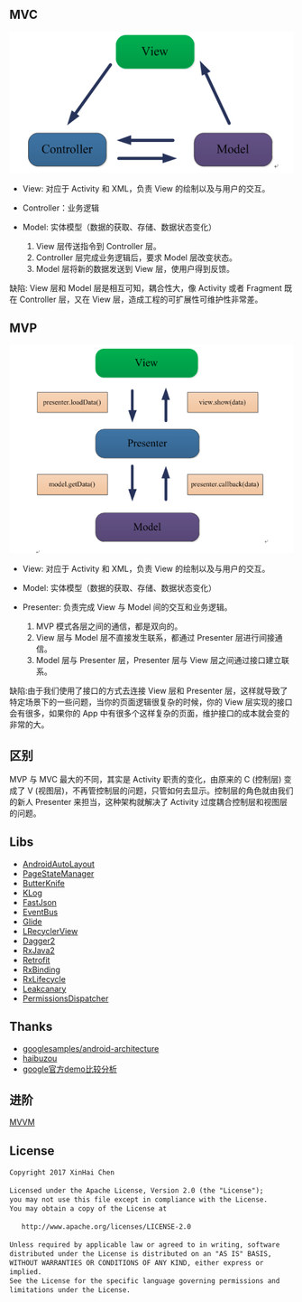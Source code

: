 ## MVC ##
![screenshot_1](./images/mvc.png)

- View: 对应于 Activity 和 XML，负责 View 的绘制以及与用户的交互。
- Controller：业务逻辑
- Model: 实体模型（数据的获取、存储、数据状态变化）
    
    1. View 层传送指令到 Controller 层。
    2. Controller 层完成业务逻辑后，要求 Model 层改变状态。
    3. Model 层将新的数据发送到 View 层，使用户得到反馈。

缺陷: View 层和 Model 层是相互可知，耦合性大，像 Activity 或者 Fragment 既在 Controller 层，又在 View 层，造成工程的可扩展性可维护性非常差。


## MVP ##
![screenshot_1](./images/mvp.png)

- View: 对应于 Activity 和 XML，负责 View 的绘制以及与用户的交互。
- Model: 实体模型（数据的获取、存储、数据状态变化）
- Presenter: 负责完成 View 与 Model 间的交互和业务逻辑。

    1. MVP 模式各层之间的通信，都是双向的。
    2. View 层与 Model 层不直接发生联系，都通过 Presenter 层进行间接通信。
    3. Model 层与 Presenter 层，Presenter 层与 View 层之间通过接口建立联系。
    
缺陷:由于我们使用了接口的方式去连接 View 层和 Presenter 层，这样就导致了特定场景下的一些问题，当你的页面逻辑很复杂的时候，你的 View 层实现的接口会有很多，如果你的 App 中有很多个这样复杂的页面，维护接口的成本就会变的非常的大。


## 区别
MVP 与 MVC 最大的不同，其实是 Activity 职责的变化，由原来的 C (控制层) 变成了 V (视图层)，不再管控制层的问题，只管如何去显示。控制层的角色就由我们的新人 Presenter 来担当，这种架构就解决了 Activity 过度耦合控制层和视图层的问题。


## Libs
- [AndroidAutoLayout](https://github.com/hongyangAndroid/AndroidAutoLayout)
- [PageStateManager](https://github.com/hss01248/PageStateManager)
- [ButterKnife](https://github.com/JakeWharton/butterknife)
- [KLog](https://github.com/ZhaoKaiQiang/KLog)
- [FastJson](https://github.com/alibaba/fastjson)
- [EventBus](https://github.com/greenrobot/EventBus)
- [Glide](https://github.com/bumptech/glide)
- [LRecyclerView](https://github.com/jdsjlzx/LRecyclerView)
- [Dagger2](https://github.com/google/dagger)
- [RxJava2](https://github.com/ReactiveX/RxJava)
- [Retrofit](https://github.com/square/retrofit)
- [RxBinding](https://github.com/JakeWharton/RxBinding)
- [RxLifecycle](https://github.com/trello/RxLifecycle)
- [Leakcanary](https://github.com/square/leakcanary)
- [PermissionsDispatcher](https://github.com/hotchemi/PermissionsDispatcher)


## Thanks
- [googlesamples/android-architecture](https://github.com/googlesamples/android-architecture/tree/todo-mvp/)
- [haibuzou](https://github.com/haibuzou/MVPSample)
- [google官方demo比较分析](http://www.jianshu.com/p/14283d8d3a60)


## 进阶 ##
[MVVM](https://github.com/KobeBryant824/MVVM-RxJava)


## License
```
Copyright 2017 XinHai Chen

Licensed under the Apache License, Version 2.0 (the "License");
you may not use this file except in compliance with the License.
You may obtain a copy of the License at

   http://www.apache.org/licenses/LICENSE-2.0

Unless required by applicable law or agreed to in writing, software
distributed under the License is distributed on an "AS IS" BASIS,
WITHOUT WARRANTIES OR CONDITIONS OF ANY KIND, either express or implied.
See the License for the specific language governing permissions and
limitations under the License.
```
